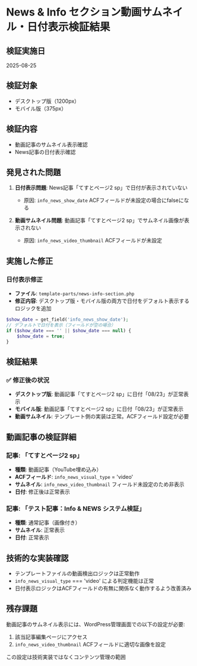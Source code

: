 # News & Info セクション動画サムネイル・日付表示検証結果

## 検証実施日
2025-08-25

## 検証対象
- デスクトップ版（1200px）
- モバイル版（375px）

## 検証内容
- 動画記事のサムネイル表示確認
- News記事の日付表示確認

## 発見された問題
1. **日付表示問題**: News記事「てすとページ2 sp」で日付が表示されていない
   - 原因: `info_news_show_date` ACFフィールドが未設定の場合にfalseになる
   
2. **動画サムネイル問題**: 動画記事「てすとページ2 sp」でサムネイル画像が表示されない
   - 原因: `info_news_video_thumbnail` ACFフィールドが未設定

## 実施した修正
### 日付表示修正
- **ファイル**: `template-parts/news-info-section.php`
- **修正内容**: デスクトップ版・モバイル版の両方で日付をデフォルト表示するロジックを追加
```php
$show_date = get_field('info_news_show_date');
// デフォルトで日付を表示（フィールドが空の場合）
if ($show_date === '' || $show_date === null) {
    $show_date = true;
}
```

## 検証結果
### ✅ 修正後の状況
- **デスクトップ版**: 動画記事「てすとページ2 sp」に日付「08/23」が正常表示
- **モバイル版**: 動画記事「てすとページ2 sp」に日付「08/23」が正常表示
- **動画サムネイル**: テンプレート側の実装は正常。ACFフィールド設定が必要

## 動画記事の検証詳細
### 記事: 「てすとページ2 sp」
- **種類**: 動画記事（YouTube埋め込み）
- **ACFフィールド**: `info_news_visual_type` = 'video'
- **サムネイル**: `info_news_video_thumbnail` フィールド未設定のため非表示
- **日付**: 修正後は正常表示

### 記事: 「テスト記事：Info & NEWS システム検証」
- **種類**: 通常記事（画像付き）
- **サムネイル**: 正常表示
- **日付**: 正常表示

## 技術的な実装確認
- テンプレートファイルの動画検出ロジックは正常動作
- `info_news_visual_type` === 'video' による判定機能は正常
- 日付表示ロジックはACFフィールドの有無に関係なく動作するよう改善済み

## 残存課題
動画記事のサムネイル表示には、WordPress管理画面での以下の設定が必要:
1. 該当記事編集ページにアクセス
2. `info_news_video_thumbnail` ACFフィールドに適切な画像を設定

この設定は技術実装ではなくコンテンツ管理の範囲
